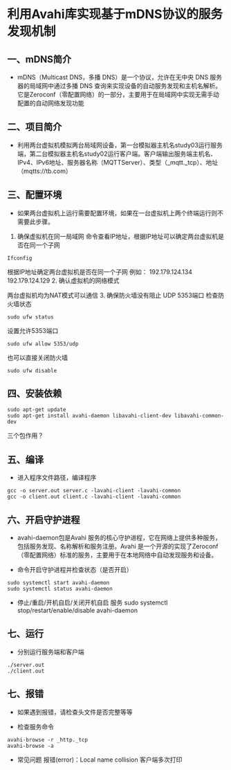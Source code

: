 # 利用Avahi库实现基于mDNS协议的服务发现机制

## 一、mDNS简介
* mDNS（Multicast DNS，多播 DNS）是一个协议，允许在无中央 DNS 服务器的局域网中通过多播 DNS 查询来实现设备的自动服务发现和主机名解析。它是Zeroconf（零配置网络）的一部分，主要用于在局域网中实现无需手动配置的自动网络发现功能
## 二、项目简介
* 利用两台虚拟机模拟两台局域网设备，第一台模拟器主机名study03运行服务端，第二台模拟器主机名study02运行客户端。客户端输出服务端主机名、IPv4、IPv6地址、服务器名称（MQTTServer）、类型（_mqtt._tcp）、地址（mqtts://tb.com）
## 三、配置环境
* 如果两台虚拟机上运行需要配置环境，如果在一台虚拟机上两个终端运行则不需要此步骤。
1. 确保虚拟机在同一局域网
命令查看IP地址，根据IP地址可以确定两台虚拟机是否在同一个子网

``` shell
Ifconfig
```

根据IP地址确定两台虚拟机是否在同一个子网
例如：
192.179.124.134
192.179.124.129
2. 确认虚拟机的网络模式

两台虚拟机均为NAT模式可以通信
3. 确保防火墙没有阻止 UDP 5353端口
检查防火墙状态

```shell
sudo ufw status
```

设置允许5353端口

```shell
sudo ufw allow 5353/udp
```

也可以直接关闭防火墙

```shell
sudo ufw disable
```

## 四、安装依赖

```shell
sudo apt-get update
sudo apt-get install avahi-daemon libavahi-client-dev libavahi-common-dev
```

三个包作用？
## 五、编译
* 进入程序文件路径，编译程序

```shell
gcc -o server.out server.c -lavahi-client -lavahi-common
gcc -o client.out client.c -lavahi-client -lavahi-common
```

## 六、开启守护进程
* avahi-daemon包是Avahi 服务的核心守护进程，它在网络上提供多种服务，包括服务发现、名称解析和服务注册。Avahi 是一个开源的实现了Zeroconf（零配置网络）标准的服务，主要用于在本地网络中自动发现服务和设备。

* 命令开启守护进程并检查状态（是否开启）

```shell
sudo systemctl start avahi-daemon
sudo systemctl status avahi-daemon
```

* 停止/重启/开机自启/关闭开机自启 服务
sudo systemctl stop/restart/enable/disable avahi-daemon

## 七、运行
* 分别运行服务端和客户端

```shell
./server.out
./client.out
```

## 七、报错
* 如果遇到报错，请检查头文件是否完整等等

* 检查服务命令

```shell
avahi-browse -r _http._tcp
avahi-browse -a
```

* 常见问题
报错(error)：Local name collision
客户端多次打印
